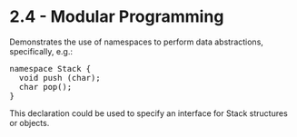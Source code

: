 2.4 - Modular Programming
========================= 

Demonstrates the use of namespaces to perform data abstractions, specifically, e.g.:

<pre>
namespace Stack {
  void push (char);
  char pop();
}
</pre>

This declaration could be used to specify an interface for Stack structures or objects.